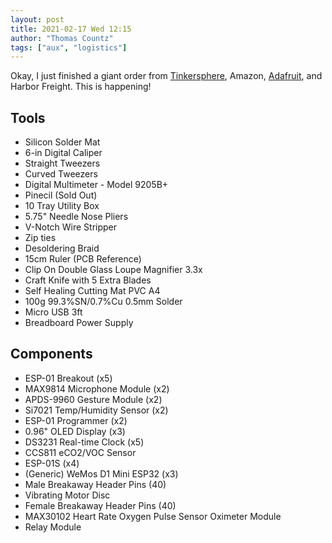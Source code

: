 ```yaml
---
layout: post
title: 2021-02-17 Wed 12:15
author: "Thomas Countz"
tags: ["aux", "logistics"]
---
```


Okay, I just finished a giant order from [Tinkersphere](https://tinkersphere.com), Amazon, [Adafruit](https://adafruit.com), and Harbor Freight. This is happening!

## Tools
- Silicon Solder Mat
- 6-in Digital Caliper
- Straight Tweezers
- Curved Tweezers
- Digital Multimeter - Model 9205B+
- Pinecil (Sold Out)
- 10 Tray Utility Box
- 5.75" Needle Nose Pliers
- V-Notch Wire Stripper
- Zip ties 
- Desoldering Braid
- 15cm Ruler (PCB Reference)
- Clip On Double Glass Loupe Magnifier 3.3x
- Craft Knife with 5 Extra Blades
- Self Healing Cutting Mat PVC A4
- 100g 99.3%SN/0.7%Cu 0.5mm Solder
- Micro USB 3ft
- Breadboard Power Supply

## Components
- ESP-01 Breakout (x5)
- MAX9814 Microphone Module (x2)
- APDS-9960 Gesture Module (x2)
- Si7021 Temp/Humidity Sensor (x2)
- ESP-01 Programmer (x2)
- 0.96" OLED Display (x3)
- DS3231 Real-time Clock (x5)
- CCS811 eCO2/VOC Sensor
- ESP-01S (x4)
- (Generic) WeMos D1 Mini ESP32 (x3)
- Male Breakaway Header Pins (40)
- Vibrating Motor Disc
- Female Breakaway Header Pins (40)
- MAX30102 Heart Rate Oxygen Pulse Sensor Oximeter Module
- Relay Module